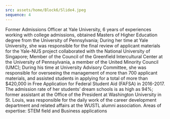 ```yaml
---
src: assets/home/Block6/Slide4.jpeg
sequence: 4
---
```

 <p class="text-black text-justify">Former Admissions Officer at Yale University, 6 years of experiences working with college admissions, obtained Masters of Higher Education degree from the University of Pennsylvania; During her time at Yale University, she was responsible for the final review of applicant materials for the Yale-NUS project collaborated with the National University of Singapore; Member of the Council of the Greenfield Intercultural Center at the University of Pennsylvania, a member of the United Minority Council (UMC);  During his time at University Advisory Committee, she was responsible for overseeing the management of more than 700 applicant materials, and assisted students in applying for a total of more than $420,000 in Free Application for Federal Student Aid (FAFSA) in 2016-2017. The admission rate of her students’ dream schools is as high as 94%; former assistant at the Office of the President at Washington University in St. Louis, was responsible for the daily work of the career development department and related affairs at the WUSTL alumni association. Areas of expertise: STEM field and Business applications</p>